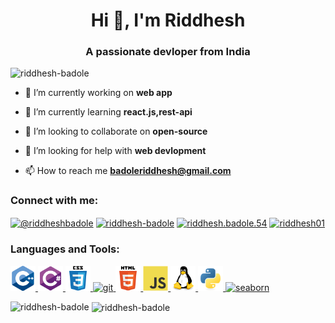 <h1 align="center">Hi 👋, I'm Riddhesh</h1>
<h3 align="center">A passionate devloper from India</h3>

<p align="left"> <img src="https://komarev.com/ghpvc/?username=riddhesh-badole&label=Profile%20views&color=0e75b6&style=flat" alt="riddhesh-badole" /> </p>

- 🔭 I’m currently working on **web app**

- 🌱 I’m currently learning **react.js,rest-api**

- 👯 I’m looking to collaborate on **open-source**

- 🤝 I’m looking for help with **web devlopment**

- 📫 How to reach me **badoleriddhesh@gmail.com**

<h3 align="left">Connect with me:</h3>
<p align="left">
<a href="https://twitter.com/@riddheshbadole" target="blank"><img align="center" src="https://raw.githubusercontent.com/rahuldkjain/github-profile-readme-generator/master/src/images/icons/Social/twitter.svg" alt="@riddheshbadole" height="30" width="40" /></a>
<a href="https://linkedin.com/in/riddhesh-badole" target="blank"><img align="center" src="https://raw.githubusercontent.com/rahuldkjain/github-profile-readme-generator/master/src/images/icons/Social/linked-in-alt.svg" alt="riddhesh-badole" height="30" width="40" /></a>
<a href="https://fb.com/riddhesh.badole.54" target="blank"><img align="center" src="https://raw.githubusercontent.com/rahuldkjain/github-profile-readme-generator/master/src/images/icons/Social/facebook.svg" alt="riddhesh.badole.54" height="30" width="40" /></a>
<a href="https://www.leetcode.com/riddhesh01" target="blank"><img align="center" src="https://raw.githubusercontent.com/rahuldkjain/github-profile-readme-generator/master/src/images/icons/Social/leet-code.svg" alt="riddhesh01" height="30" width="40" /></a>
</p>

<h3 align="left">Languages and Tools:</h3>
<p align="left"> <a href="https://www.w3schools.com/cpp/" target="_blank" rel="noreferrer"> <img src="https://raw.githubusercontent.com/devicons/devicon/master/icons/cplusplus/cplusplus-original.svg" alt="cplusplus" width="40" height="40"/> </a> <a href="https://www.w3schools.com/cs/" target="_blank" rel="noreferrer"> <img src="https://raw.githubusercontent.com/devicons/devicon/master/icons/csharp/csharp-original.svg" alt="csharp" width="40" height="40"/> </a> <a href="https://www.w3schools.com/css/" target="_blank" rel="noreferrer"> <img src="https://raw.githubusercontent.com/devicons/devicon/master/icons/css3/css3-original-wordmark.svg" alt="css3" width="40" height="40"/> </a> <a href="https://git-scm.com/" target="_blank" rel="noreferrer"> <img src="https://www.vectorlogo.zone/logos/git-scm/git-scm-icon.svg" alt="git" width="40" height="40"/> </a> <a href="https://www.w3.org/html/" target="_blank" rel="noreferrer"> <img src="https://raw.githubusercontent.com/devicons/devicon/master/icons/html5/html5-original-wordmark.svg" alt="html5" width="40" height="40"/> </a> <a href="https://developer.mozilla.org/en-US/docs/Web/JavaScript" target="_blank" rel="noreferrer"> <img src="https://raw.githubusercontent.com/devicons/devicon/master/icons/javascript/javascript-original.svg" alt="javascript" width="40" height="40"/> </a> <a href="https://www.linux.org/" target="_blank" rel="noreferrer"> <img src="https://raw.githubusercontent.com/devicons/devicon/master/icons/linux/linux-original.svg" alt="linux" width="40" height="40"/> </a> <a href="https://www.python.org" target="_blank" rel="noreferrer"> <img src="https://raw.githubusercontent.com/devicons/devicon/master/icons/python/python-original.svg" alt="python" width="40" height="40"/> </a> <a href="https://seaborn.pydata.org/" target="_blank" rel="noreferrer"> <img src="https://seaborn.pydata.org/_images/logo-mark-lightbg.svg" alt="seaborn" width="40" height="40"/> </a> </p>

<p><img align="left" src="https://github-readme-stats.vercel.app/api/top-langs?username=riddhesh-badole&show_icons=true&locale=en&layout=compact" alt="riddhesh-badole" /></p>

<p>&nbsp;<img align="center" src="https://github-readme-stats.vercel.app/api?username=riddhesh-badole&show_icons=true&locale=en" alt="riddhesh-badole" /></p>
